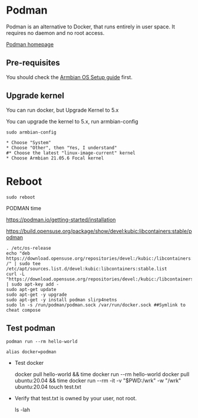 # Podman

Podman is an alternative to Docker, that runs entirely in user space. It requires no daemon and no root access.

[Podman homepage]()

## Pre-requisites

You should check the [Armbian OS Setup guide](README.md) first.

## Upgrade kernel

You can run docker, but Upgrade Kernel to 5.x

You can upgrade the kernel to 5.x, run armbian-config

	sudo armbian-config

	* Choose "System"
	* Choose "Other", then "Yes, I understand"
	#* Choose the latest "linux-image-current" kernel
	* Choose Armbian 21.05.6 Focal kernel

# Reboot

	sudo reboot
	


PODMAN time

https://podman.io/getting-started/installation

https://build.opensuse.org/package/show/devel:kubic:libcontainers:stable/podman

	. /etc/os-release
	echo "deb https://download.opensuse.org/repositories/devel:/kubic:/libcontainers:/stable/xUbuntu_${VERSION_ID}/ /" | sudo tee /etc/apt/sources.list.d/devel:kubic:libcontainers:stable.list
	curl -L "https://download.opensuse.org/repositories/devel:/kubic:/libcontainers:/stable/xUbuntu_${VERSION_ID}/Release.key" | sudo apt-key add -
	sudo apt-get update
	sudo apt-get -y upgrade
	sudo apt-get -y install podman slirp4netns
	sudo ln -s /run/podman/podman.sock /var/run/docker.sock	##Symlink to cheat compose
	
## Test podman

	podman run --rm hello-world

	alias docker=podman

* Test docker

	docker pull hello-world && time docker run --rm hello-world
	docker pull ubuntu:20.04 && time docker run --rm -it -v "$PWD:/wrk" -w "/wrk" ubuntu:20.04 touch test.txt

* Verify that test.txt is owned by your user, not root.

	ls -lah

	
